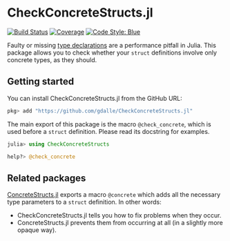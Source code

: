# CheckConcreteStructs.jl

[![Build Status](https://github.com/gdalle/CheckConcreteStructs.jl/actions/workflows/Test.yml/badge.svg?branch=main)](https://github.com/gdalle/CheckConcreteStructs.jl/actions/workflows/Test.yml?query=branch%3Amain)
[![Coverage](https://codecov.io/gh/gdalle/CheckConcreteStructs.jl/branch/main/graph/badge.svg)](https://app.codecov.io/gh/gdalle/CheckConcreteStructs.jl)
[![Code Style: Blue](https://img.shields.io/badge/code%20style-blue-4495d1.svg)](https://github.com/JuliaDiff/BlueStyle)

Faulty or missing [type declarations](https://docs.julialang.org/en/v1/manual/performance-tips/#Type-declarations) are a performance pitfall in Julia.
This package allows you to check whether your `struct` definitions involve only concrete types, as they should.

## Getting started

You can install CheckConcreteStructs.jl from the GitHub URL:

```julia
pkg> add "https://github.com/gdalle/CheckConcreteStructs.jl"
```

The main export of this package is the macro `@check_concrete`, which is used before a `struct` definition.
Please read its docstring for examples.

```julia
julia> using CheckConcreteStructs

help?> @check_concrete
```

## Related packages

[ConcreteStructs.jl](https://github.com/jonniedie/ConcreteStructs.jl) exports a macro `@concrete` which adds all the necessary type parameters to a `struct` definition. In other words:

- CheckConcreteStructs.jl tells you how to fix problems when they occur.
- ConcreteStructs.jl prevents them from occurring at all (in a slightly more opaque way).

